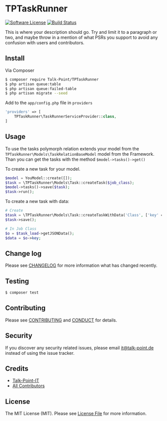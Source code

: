 # TPTaskRunner

[![Software License][ico-license]](LICENSE.md)
[![Build Status](https://travis-ci.org/Talk-Point/tp-task-runner-develop.svg?branch=master)](https://travis-ci.org/Talk-Point/tp-task-runner-develop)

This is where your description should go. Try and limit it to a paragraph or two, and maybe throw in a mention of what
PSRs you support to avoid any confusion with users and contributors.

## Install

Via Composer

``` bash
$ composer require Talk-Point/TPTaskRunner
$ php artisan queue:table
$ php artisan queue:failed-table
$ php artisan migrate --seed
```

Add to the `app/config.php` file in `providers`

```php
'providers' => [
    TPTaskRunner\TaskRunnerServiceProvider::class,
]
```

## Usage

To use the tasks polymorph relation extends your model from the `TPTaskRunner\Models\TaskRelationBaseModel` model from the Framework.
Than you can get the tasks with the method `$model->tasks()->get()`

To create a new task for your model.

```php
$model = YouModel::create([]);
$task = \TPTaskRunner\Models\Task::createTask($job_class);
$model->tasks()->save($task);
$task->run();
```

To create a new task with data:

```php
# Create
$task = \TPTaskRunner\Models\Task::createTaskWithData('Class', ['key' => 'value']);
$task->save();

# In Job Class
$o = $task_load->getJSONData();
$data = $o->key;
```

## Change log

Please see [CHANGELOG](CHANGELOG.md) for more information what has changed recently.

## Testing

``` bash
$ composer test
```

## Contributing

Please see [CONTRIBUTING](CONTRIBUTING.md) and [CONDUCT](CONDUCT.md) for details.

## Security

If you discover any security related issues, please email it@talk-point.de instead of using the issue tracker.

## Credits

- [Talk-Point-IT][link-author]
- [All Contributors][link-contributors]

## License

The MIT License (MIT). Please see [License File](LICENSE.md) for more information.

[ico-version]: https://img.shields.io/packagist/v/Talk-Point/TPTaskRunner.svg?style=flat-square
[ico-license]: https://img.shields.io/badge/license-MIT-brightgreen.svg?style=flat-square
[ico-travis]: https://img.shields.io/travis/Talk-Point/TPTaskRunner/master.svg?style=flat-square
[ico-scrutinizer]: https://img.shields.io/scrutinizer/coverage/g/Talk-Point/TPTaskRunner.svg?style=flat-square
[ico-code-quality]: https://img.shields.io/scrutinizer/g/Talk-Point/TPTaskRunner.svg?style=flat-square
[ico-downloads]: https://img.shields.io/packagist/dt/Talk-Point/TPTaskRunner.svg?style=flat-square

[link-packagist]: https://packagist.org/packages/Talk-Point/TPTaskRunner
[link-travis]: https://travis-ci.org/Talk-Point/TPTaskRunner
[link-scrutinizer]: https://scrutinizer-ci.com/g/Talk-Point/TPTaskRunner/code-structure
[link-code-quality]: https://scrutinizer-ci.com/g/Talk-Point/TPTaskRunner
[link-downloads]: https://packagist.org/packages/Talk-Point/TPTaskRunner
[link-author]: https://github.com/Talk-Point
[link-contributors]: ../../contributors
